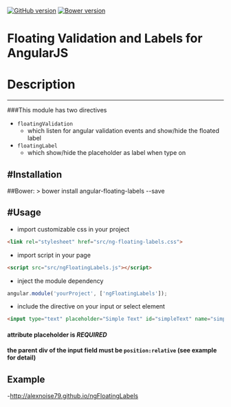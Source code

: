 [![GitHub version](https://badge.fury.io/gh/https%3A%2F%2Fgithub.com%2Falexnoise79%2FngFloatingLabels.svg)](https://github.com/alexnoise79/ngFloatingLabels) [![Bower version](https://badge.fury.io/bo/angular-floating-labels.svg)](http://badge.fury.io/bo/angular-floating-labels)

Floating Validation and Labels for AngularJS
======================

# Description
---------
###This module has two directives
- `floatingValidation`
  - which listen for angular validation events and show/hide the floated label
- `floatingLabel`
  - which show/hide the placeholder as label when type on

#Installation
---------
##Bower:
    > bower install angular-floating-labels --save

#Usage
---------
- import customizable css in your project

```html
<link rel="stylesheet" href="src/ng-floating-labels.css">
```
- import script in your page

```html
<script src="src/ngFloatingLabels.js"></script>
```
- inject the module dependency

```js
angular.module('yourProject', ['ngFloatingLabels']);
```
- include the directive on your input or select element

```html
<input type="text" placeholder="Simple Text" id="simpleText" name="simpleText" ng-model="simpleText" required floating-validation/>
```

#### attribute placeholder is *REQUIRED*
#### the parent div of the input field must be ```position:relative``` (see example for detail)

Example
---------
-http://alexnoise79.github.io/ngFloatingLabels
